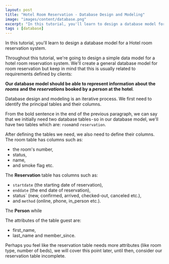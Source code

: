 ```yaml
---
layout: post
title: "Hotel Room Reservation - Database Design and Modeling"
image: "images/content/database.png"
excerpt: "In this tutorial, you'll learn to design a database model for a Hotel room reservation system" 
tags : [database] 
---
```


In this tutorial, you'll learn to design a database model for a Hotel room reservation system.

Throughout this tutorial, we're going to design a simple data model for a hotel room reservation system. We'll create a general database model for room reservation but keep in mind that this is usually related to requirements defined by clients:

**Our database model should be able to represent information about the _rooms_ and the _reservations_ booked by a _person_ at the hotel**. 

Database design and modeling is an iterative process. We first need to identify the principal tables and their columns. 

From the bold sentence in the end of the previous paragraph, we can say that we initially need two database tables - so in our database model, we'll have two tables which are: `room`and `reservation`. 

After defining the tables we need, we also need to define their columns. The room table has columns such as: 

- the room's number, 
- status,
- name,
- and smoke flag etc.

The **Reservation** table has columns such as:

- `startdate` (the starting date of reservation),
- `enddate` (the end date of reservation),
- status` (new, confirmed, arrived, checked-out, canceled etc.),
- and `method` (online, phone, in_person etc.).

The **Person** while 

The attributes of the table guest are: 

- first_name,
- last_name and member_since.

Perhaps you feel like the reservation table needs more attributes (like room type, number of beds), we will cover this point later, until then, consider our reservation table incomplete.

